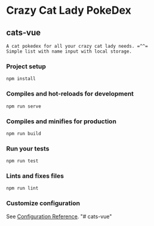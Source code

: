# Crazy Cat Lady PokeDex

## cats-vue
```
A cat pokedex for all your crazy cat lady needs. =^^=
Simple list with name input with local storage.
```

### Project setup
```
npm install
```

### Compiles and hot-reloads for development
```
npm run serve
```

### Compiles and minifies for production
```
npm run build
```

### Run your tests
```
npm run test
```

### Lints and fixes files
```
npm run lint
```

### Customize configuration
See [Configuration Reference](https://cli.vuejs.org/config/).
"# cats-vue" 
